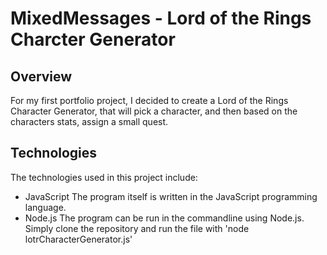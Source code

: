 # MixedMessages - Lord of the Rings Charcter Generator

## Overview

For my first portfolio project, I decided to create a Lord of the Rings Character Generator, that will pick a character, and then based on the characters stats, assign a small quest.

## Technologies

The technologies used in this project include:

* JavaScript
    The program itself is written in  the JavaScript programming language.
* Node.js
    The program can be run in the commandline using Node.js. Simply clone the repository and run the file with 'node lotrCharacterGenerator.js'


